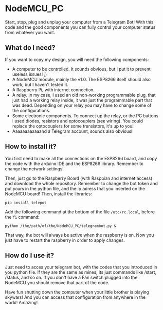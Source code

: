 # NodeMCU_PC
Start, stop, plug and unplug your computer from a Telegram Bot!
With this code and the good components you can fully control your computer status from whatever you want.

## What do I need?
If you want to copy my design, you will need the following components:
* A computer to be controlled. It sounds obvious, but I put it to prevent useless issues! ;)
* A NodeMCU module, mainly the v1.0. The ESP8266 itself should also work, but I haven't tested it.
* A Raspberry Pi, with internet connection.
* A relay. In my case, i used an old non-working programmable plug, that just had a working relay inside, it was just the programmable part that was dead. Depending on your relay you may have to change some of the configurations.
* Some electronic components. To connect up the relay, or the PC buttons i used diodes, resistors and optocouplers (see wiring). You could replace the optocouplers for some transistors, it's up to you!
* Aaaaaaaaaaaand a Telegram account, sounds also obvious!

## How to install it?
You first need to make all the connections on the ESP8266 board, and copy the code with the arduino IDE and the ESP8266 library. Remember to change the network settings!

Then, just go to the Raspberry Board (with Raspbian and internet access) and download the whole repository. Remember to change the bot token and put yours in the python file, and the ip adress that you inserted on the NodeMCU board!
Then, install the libraries:
```
pip install telepot
```
Add the following command at the bottom of the file `/etc/rc.local`, before the `fi` command:
```
python /the/path/of/the/NodeMCU_PC/telegrambot.py &
```
That way, the bot will always be active when the raspberry is on. Now you just have to restart the raspberry in order to apply changes.

## How do I use it?
Just need to acces your telegram bot, with the codes that you introduced in you python file. If they are the same as mines, its just commands like /start, /status, and so on. If you don't have a Fan switch plugged into the NodeMCU you should remove that part of the code.

Have fun shutting down the computer when your little brother is playing skywars! And you can access that configuration from anywhere in the world! Amazing!
